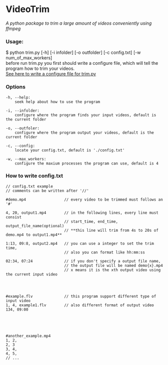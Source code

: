 # VideoTrim
_A python package to trim a large amount of videos conveniently using ffmpeg_

### Usage:
  $ python trim.py [-h]  [-i infolder] [-o outfolder] [-c config.txt] [-w num_of_max_workers]  
  before run trim.py you first should write a configure file, which will tell the program how to trim your videos.  
  [See here to write a configure file for trim.py](#how-to-write-configtxt)
  ### Options
    -h, --help:     
        seek help about how to use the program
    
    -i, --infolder:    
        configure where the program finds your input videos, default is the current folder
         
    -o, --outfoler:    
        configure where the program output your videos, default is the current folder
    
    -c, --config:      
        locate your config.txt, default is './config.txt'
    
    -w, --max_workers: 
        configure the maxium processes the program can use, default is 4
        
  ### How to write config.txt
    // config.txt example
    // comments can be written after '//'
    
    #demo.mp4                 // every video to be trimmed must follows an '#'
    
    4, 20, output1.mp4        // in the following lines, every line must consist 
                              // start_time, end_time, output_file_name(optional)
                              // **this line will trim from 4s to 20s of demo.mp4 to output1.mp4**
    
    1:13, 09:8, output2.mp4   // you can use a integer to set the trim time, 
                              // also you can format like hh:mm:ss
                             
    02:34, 07:24              // if you don't specify a output file name,
                              // the output file will be named demo{x}.mp4
                              // x means it is the xth output video using the current input video
                              
    
    
    
    #example.flv              // this program support different type of input video
    1, 4, example1.flv        // also different format of output video 
    134, 09:00
                        
    
    
    
    
    #another_example.mp4
    1, 2, 
    2, 3
    3, 4,
    4, 5,
    // ...
     
   
    

